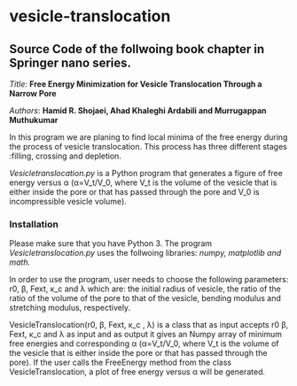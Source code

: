 # vesicle-translocation
## Source Code of the follwoing book chapter in Springer nano series.
*Title*: **Free Energy Minimization for Vesicle Translocation Through a Narrow Pore**

*Authors*: **Hamid R. Shojaei, Ahad Khaleghi Ardabili and Murrugappan Muthukumar**


In this program we are planing to find local minima of the free energy during the process of vesicle translocation.
This process has three different stages :filling, crossing and depletion. 

*Vesicletranslocation.py* is a Python program that generates a figure of free energy versus α (α=V_t/V_0, where V_t is the volume of the vesicle that is either inside the pore or that has passed through the pore and V_0 is incompressible vesicle volume). 
### Installation
 Please make sure that you have Python 3. The program *Vesicletranslocation.py* uses the follwoing libraries:
  *numpy, matplotlib and math.* 
 
In order to use the program, user needs to choose the following parameters: r0,  β, Fext, κ_c and λ
which are:  the initial radius of vesicle, the ratio of the ratio of the volume of the pore to that of the vesicle, bending modulus and stretching modulus, respectively.

VesicleTranslocation(r0, β, Fext, κ_c , λ) is a class that as input accepts r0  β, Fext, κ_c and λ as input and as output it    gives an Numpy array of minimum free energies and corresponding α (α=V_t/V_0, where V_t is the volume of the vesicle that is either inside the pore or that has passed through the pore). If the user calls the FreeEnergy method from the class VesicleTranslocation, a plot of  free energy versus α will be generated.  


